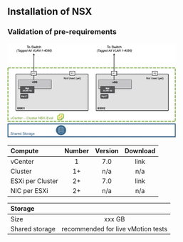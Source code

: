 
## Installation of NSX

### Validation of pre-requirements


<p align="left">
  <img width=75% height=75% src="/docs/assets/Graphics/2.1.Pre-Req Compute.jpg">
</p>

| Compute           | Number        | Version   | Download |
|:------------------|:-------------:|:---------:|:--------:|
| vCenter           | 1             | 7.0       | link     |
| Cluster           | 1+            | n/a       | n/a      |
| ESXi per Cluster  | 2+            | 7.0       | link     |
| NIC per ESXi      | 2+            | n/a       | n/a      |

| Storage        |                                    |
|:---------------|:----------------------------------:|
| Size           | xxx GB                             |
| Shared storage | recommended for live vMotion tests |




